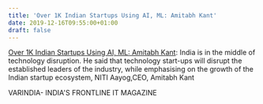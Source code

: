 ```yaml
---
title: 'Over 1K Indian Startups Using AI, ML: Amitabh Kant'
date: 2019-12-16T09:55:00+01:00
draft: false
---
```


[Over 1K Indian Startups Using AI, ML: Amitabh Kant](https://varindia.com/news/over-1k-indian-startups-using-ai-ml-amitabh-kant#.XfdGgBgplxo.blogger): India is in the middle of technology disruption. He said that technology start-ups will disrupt the established leaders of the industry, while emphasising on the growth of the Indian startup ecosystem, NITI Aayog,CEO, Amitabh Kant  
  
VARINDIA- INDIA'S FRONTLINE IT MAGAZINE